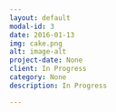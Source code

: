 ```yaml
---
layout: default
modal-id: 3
date: 2016-01-13
img: cake.png
alt: image-alt
project-date: None
client: In Progress
category: None
description: In Progress

---
```


